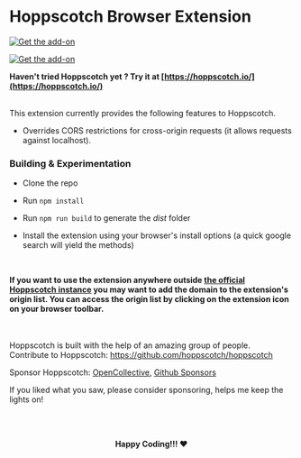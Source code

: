 # Hoppscotch Browser Extension

<a href="https://chrome.google.com/webstore/detail/hoppscotch-browser-extens/amknoiejhlmhancpahfcfcfhllgkpbld">![Get the add-on](https://storage.googleapis.com/chrome-gcs-uploader.appspot.com/image/WlD8wC6g8khYWPJUsQceQkhXSlv1/UV4C4ybeBTsZt43U4xis.png)</a>

<a href="https://addons.mozilla.org/en-US/firefox/addon/hoppscotch/">![Get the add-on](https://ffp4g1ylyit3jdyti1hqcvtb-wpengine.netdna-ssl.com/addons/files/2015/11/get-the-addon.png)</a>

**Haven't tried Hoppscotch yet ? Try it at [https://hoppscotch.io/](https://hoppscotch.io/)**

<br />
This extension currently provides the following features to Hoppscotch.

- Overrides CORS restrictions for cross-origin requests (it allows requests against localhost).


### Building & Experimentation
- Clone the repo

- Run `npm install`

- Run `npm run build` to generate the *dist* folder

- Install the extension using your browser's install options (a quick google search will yield the methods)

  <br />

**If you want to use the extension anywhere outside [the official Hoppscotch instance](https://hoppscotch.io) you may want to add the domain to the extension's origin list. You can access the origin list by clicking on the extension icon on your browser toolbar.**

<br />
<br />
Hoppscotch is built with the help of an amazing group of people.
<br />
Contribute to Hoppscotch: <a href="https://github.com/hoppscotch/hoppscotch">https://github.com/hoppscotch/hoppscotch</a>
<br/>

Sponsor Hoppscotch: [OpenCollective](https://opencollective.com/hoppscotch), [Github Sponsors](https://github.com/sponsors/hoppscotch)


If you liked what you saw, please consider sponsoring, helps me keep the lights on!

<br />
<br />

<p align="center"><b>Happy Coding!!! ❤️</b></p>


